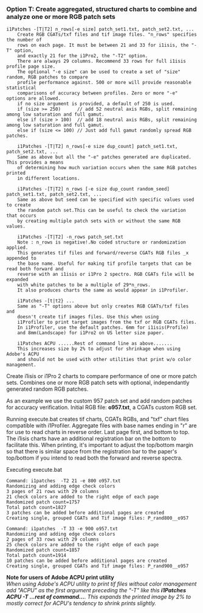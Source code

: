 ### Option T: Create aggregated, structured charts to combine and analyze one or more RGB patch sets


    i1Patches -[T|T2] n_rows[-e size] patch_set1.txt, patch_set2.txt, ...
        Create RGB CGATs/txf files and tif image files. "n_rows" specifies the number of
        rows on each page. It must be between 21 and 33 for i1isis, the "-T" option,
        and exactly 21 for the i1Pro2, the "-T2" option.
        There are always 29 columns. Recommend 33 rows for full i1isis profile page size.
        The optional "-e size" can be used to create a set of "size" random, RGB patches to compare
        profile performance against. 500 or more will provide reasonable statistical
        comparisons of accuracy between profiles. Zero or more "-e" options are allowed.
        if no size argument is provided, a default of 250 is used.
        if (size >= 250)      // add 52 neutral axis RGBs, split remaining among low saturation and full gamut.
        else if (size > 100)  // add 18 neutral axis RGBs, split remaining among low saturation and full gamut.
        else if (size <= 100) // Just add full gamut randomly spread RGB patches.

        i1Patches -[T|T2] n_rows[-e size dup_count] patch_set1.txt, patch_set2.txt, ...
        Same as above but all the "-e" patches generated are duplicated. This provides a means
        of determining how much variation occurs when the same RGB patches printed
        in different locations.

        i1Patches -[T|T2] n_rows [-e size dup_count random_seed] patch_set1.txt, patch_set2.txt, ...
        Same as above but seed can be specified with specific values used to create
        the random patch set.This can be useful to check the variation that occurs
        by creating multiple patch sets with or without the same RGB values.

        i1Patches -[T|T2] -n_rows patch_set.txt
        Note : n_rows is negative!.No coded structure or randomization applied.
        This generates tif files and forward/reverse CGATs RGB files _x appended to
        the base name. Useful for making tif profile targets that can be read both forward and
        reverse with an i1isis or i1Pro 2 spectro. RGB CGATs file will be expanded
        with white patches to be a multiple of 29*n_rows.
        It also produces charts the same as would appear in i1Profiler.

        i1Patches -[t|t2} ...
        Same as "-T" options above but only creates RGB CGATs/txf files and
        doesn't create tif images files. Use this when using
        i1Profiler to print target images from the txf or RGB CGATs files.
        In i1Profiler, use the default patches. 6mm for i1isis(Profile)
        and 8mm(Landscape) for i1Pro2 on US letter size paper.

        i1Patches ACPU ......Rest of command line as above....... 
        This increases size by 2% to adjust for shrinkage when using Adobe's ACPU
        and should not be used with other utilities that print w/o color management.


Create i1isis or i1Pro 2 charts to compare performance of one or more patch sets.
Combines one or more RGB patch sets with optional, independantly generated random RGB patches.

As an example we use the custom 957 patch set and add random patches for accuracy verification.
Initial RGB file: **o957.txt**, a CGATs custom RGB set.

Running execute.bat creates tif charts, CGATs RGBs, and "txf" chart files compatible with i1Profiler.
Aggregate files with base names ending in "r" are for use to read charts in reverse order.
Last page first, and bottom to top. The i1isis charts have an additional registration bar on the
bottom to facilitate this. When printing, it's important to adjust the top/bottom margin so
that there is similar space from the registration bar to the paper's top/bottom if you intend to read
both the forward and reverse spectra.

Executing execute.bat

    Command: i1patches  -T2 21 -e 800 o957.txt
    Randomizing and adding edge check colors
    3 pages of 21 rows with 29 columns
    21 check colors are added to the right edge of each page
    Randomized patch count=1757
    Total patch count=1827
    3 patches can be added before additional pages are created
    Creating single, grouped CGATs and Tif image files: P_rand800__o957

    Command: i1patches  -T 33 -e 900 o957.txt
    Randomizing and adding edge check colors
    2 pages of 33 rows with 29 columns
    25 check colors are added to the right edge of each page
    Randomized patch count=1857
    Total patch count=1914
    10 patches can be added before additional pages are created
    Creating single, grouped CGATs and Tif image files: P_rand900__o957

****Note for users of Adobe ACPU print utility****<br>
*When using Adobe's ACPU utility to print tif files without color management add "ACPU"
as the first argument preceding the "-T" like this **i1Patches ACPU -T ...rest of command...**. This expands the
printed image by 2% to mostly correct for ACPU's tendency to shrink prints slightly.*
